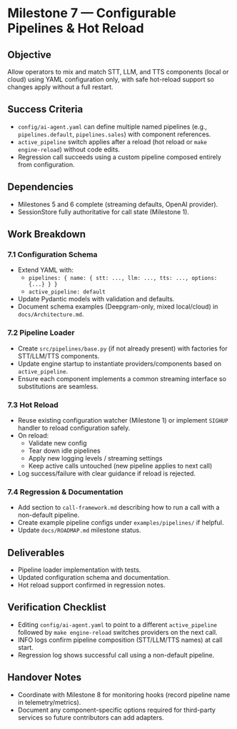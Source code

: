 # Milestone 7 — Configurable Pipelines & Hot Reload

## Objective
Allow operators to mix and match STT, LLM, and TTS components (local or cloud) using YAML configuration only, with safe hot-reload support so changes apply without a full restart.

## Success Criteria
- `config/ai-agent.yaml` can define multiple named pipelines (e.g., `pipelines.default`, `pipelines.sales`) with component references.
- `active_pipeline` switch applies after a reload (hot reload or `make engine-reload`) without code edits.
- Regression call succeeds using a custom pipeline composed entirely from configuration.

## Dependencies
- Milestones 5 and 6 complete (streaming defaults, OpenAI provider).
- SessionStore fully authoritative for call state (Milestone 1).

## Work Breakdown

### 7.1 Configuration Schema
- Extend YAML with:
  - `pipelines: { name: { stt: ..., llm: ..., tts: ..., options: {...} } }`
  - `active_pipeline: default`
- Update Pydantic models with validation and defaults.
- Document schema examples (Deepgram-only, mixed local/cloud) in `docs/Architecture.md`.

### 7.2 Pipeline Loader
- Create `src/pipelines/base.py` (if not already present) with factories for STT/LLM/TTS components.
- Update engine startup to instantiate providers/components based on `active_pipeline`.
- Ensure each component implements a common streaming interface so substitutions are seamless.

### 7.3 Hot Reload
- Reuse existing configuration watcher (Milestone 1) or implement `SIGHUP` handler to reload configuration safely.
- On reload:
  - Validate new config
  - Tear down idle pipelines
  - Apply new logging levels / streaming settings
  - Keep active calls untouched (new pipeline applies to next call)
- Log success/failure with clear guidance if reload is rejected.

### 7.4 Regression & Documentation
- Add section to `call-framework.md` describing how to run a call with a non-default pipeline.
- Create example pipeline configs under `examples/pipelines/` if helpful.
- Update `docs/ROADMAP.md` milestone status.

## Deliverables
- Pipeline loader implementation with tests.
- Updated configuration schema and documentation.
- Hot reload support confirmed in regression notes.

## Verification Checklist
- Editing `config/ai-agent.yaml` to point to a different `active_pipeline` followed by `make engine-reload` switches providers on the next call.
- INFO logs confirm pipeline composition (STT/LLM/TTS names) at call start.
- Regression log shows successful call using a non-default pipeline.

## Handover Notes
- Coordinate with Milestone 8 for monitoring hooks (record pipeline name in telemetry/metrics).
- Document any component-specific options required for third-party services so future contributors can add adapters.
